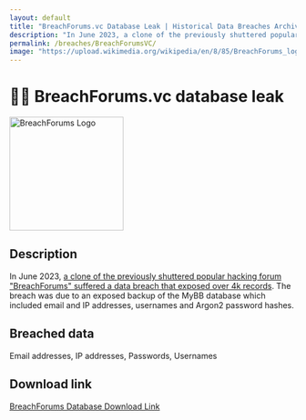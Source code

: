 ```yaml
---
layout: default
title: "BreachForums.vc Database Leak | Historical Data Breaches Archive"
description: "In June 2023, a clone of the previously shuttered popular hacking forum BreachForums suffered a data breach that exposed over 4k records."
permalink: /breaches/BreachForumsVC/
image: "https://upload.wikimedia.org/wikipedia/en/8/85/BreachForums_logo.png"
---
```


# 🕵️‍♂️ BreachForums.vc database leak

<img src="https://upload.wikimedia.org/wikipedia/en/8/85/BreachForums_logo.png" alt="BreachForums Logo" width="200" height="200">

## Description

In June 2023, <a href="https://redirect.trace.rip/?url=https://www.hackread.com/breachforums-data-breach-members-data-leak/" target="_blank" rel="noopener">a clone of the previously shuttered popular hacking forum "BreachForums" suffered a data breach that exposed over 4k records</a>. The breach was due to an exposed backup of the MyBB database which included email and IP addresses, usernames and Argon2 password hashes.

## Breached data

Email addresses, IP addresses, Passwords, Usernames

## Download link

[BreachForums Database Download Link](https://redirect.trace.rip/?url=https://files.catbox.moe/6fo3po.sql)